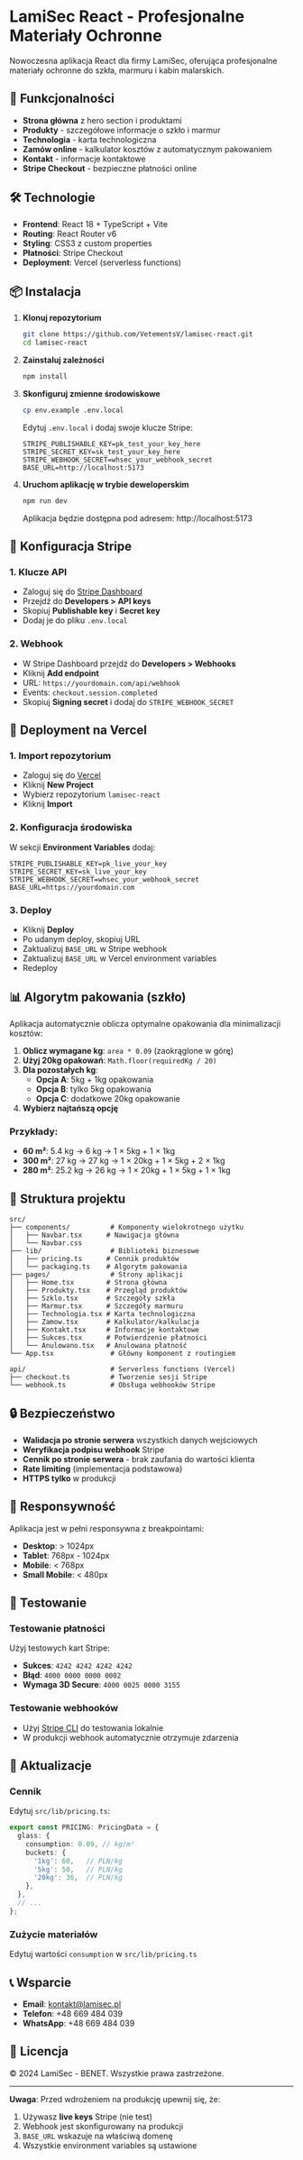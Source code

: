 # LamiSec React - Profesjonalne Materiały Ochronne

Nowoczesna aplikacja React dla firmy LamiSec, oferująca profesjonalne materiały ochronne do szkła, marmuru i kabin malarskich.

## 🚀 Funkcjonalności

- **Strona główna** z hero section i produktami
- **Produkty** - szczegółowe informacje o szkło i marmur
- **Technologia** - karta technologiczna
- **Zamów online** - kalkulator kosztów z automatycznym pakowaniem
- **Kontakt** - informacje kontaktowe
- **Stripe Checkout** - bezpieczne płatności online

## 🛠️ Technologie

- **Frontend**: React 18 + TypeScript + Vite
- **Routing**: React Router v6
- **Styling**: CSS3 z custom properties
- **Płatności**: Stripe Checkout
- **Deployment**: Vercel (serverless functions)

## 📦 Instalacja

1. **Klonuj repozytorium**
   ```bash
   git clone https://github.com/VetementsV/lamisec-react.git
   cd lamisec-react
   ```

2. **Zainstaluj zależności**
   ```bash
   npm install
   ```

3. **Skonfiguruj zmienne środowiskowe**
   ```bash
   cp env.example .env.local
   ```
   
   Edytuj `.env.local` i dodaj swoje klucze Stripe:
   ```env
   STRIPE_PUBLISHABLE_KEY=pk_test_your_key_here
   STRIPE_SECRET_KEY=sk_test_your_key_here
   STRIPE_WEBHOOK_SECRET=whsec_your_webhook_secret
   BASE_URL=http://localhost:5173
   ```

4. **Uruchom aplikację w trybie deweloperskim**
   ```bash
   npm run dev
   ```

   Aplikacja będzie dostępna pod adresem: http://localhost:5173

## 🔧 Konfiguracja Stripe

### 1. Klucze API
- Zaloguj się do [Stripe Dashboard](https://dashboard.stripe.com/)
- Przejdź do **Developers > API keys**
- Skopiuj **Publishable key** i **Secret key**
- Dodaj je do pliku `.env.local`

### 2. Webhook
- W Stripe Dashboard przejdź do **Developers > Webhooks**
- Kliknij **Add endpoint**
- URL: `https://yourdomain.com/api/webhook`
- Events: `checkout.session.completed`
- Skopiuj **Signing secret** i dodaj do `STRIPE_WEBHOOK_SECRET`

## 🚀 Deployment na Vercel

### 1. Import repozytorium
- Zaloguj się do [Vercel](https://vercel.com/)
- Kliknij **New Project**
- Wybierz repozytorium `lamisec-react`
- Kliknij **Import**

### 2. Konfiguracja środowiska
W sekcji **Environment Variables** dodaj:
```
STRIPE_PUBLISHABLE_KEY=pk_live_your_key
STRIPE_SECRET_KEY=sk_live_your_key
STRIPE_WEBHOOK_SECRET=whsec_your_webhook_secret
BASE_URL=https://yourdomain.com
```

### 3. Deploy
- Kliknij **Deploy**
- Po udanym deploy, skopiuj URL
- Zaktualizuj `BASE_URL` w Stripe webhook
- Zaktualizuj `BASE_URL` w Vercel environment variables
- Redeploy

## 📊 Algorytm pakowania (szkło)

Aplikacja automatycznie oblicza optymalne opakowania dla minimalizacji kosztów:

1. **Oblicz wymagane kg**: `area * 0.09` (zaokrąglone w górę)
2. **Użyj 20kg opakowań**: `Math.floor(requiredKg / 20)`
3. **Dla pozostałych kg**:
   - **Opcja A**: 5kg + 1kg opakowania
   - **Opcja B**: tylko 5kg opakowania  
   - **Opcja C**: dodatkowe 20kg opakowanie
4. **Wybierz najtańszą opcję**

### Przykłady:
- **60 m²**: 5.4 kg → 6 kg → 1 × 5kg + 1 × 1kg
- **300 m²**: 27 kg → 27 kg → 1 × 20kg + 1 × 5kg + 2 × 1kg
- **280 m²**: 25.2 kg → 26 kg → 1 × 20kg + 1 × 5kg + 1 × 1kg

## 🎨 Struktura projektu

```
src/
├── components/          # Komponenty wielokrotnego użytku
│   ├── Navbar.tsx      # Nawigacja główna
│   └── Navbar.css
├── lib/                 # Biblioteki biznesowe
│   ├── pricing.ts      # Cennik produktów
│   └── packaging.ts    # Algorytm pakowania
├── pages/               # Strony aplikacji
│   ├── Home.tsx        # Strona główna
│   ├── Produkty.tsx    # Przegląd produktów
│   ├── Szklo.tsx       # Szczegóły szkła
│   ├── Marmur.tsx      # Szczegóły marmuru
│   ├── Technologia.tsx # Karta technologiczna
│   ├── Zamow.tsx       # Kalkulator/kalkulacja
│   ├── Kontakt.tsx     # Informacje kontaktowe
│   ├── Sukces.tsx      # Potwierdzenie płatności
│   └── Anulowano.tsx   # Anulowana płatność
└── App.tsx              # Główny komponent z routingiem

api/                     # Serverless functions (Vercel)
├── checkout.ts          # Tworzenie sesji Stripe
└── webhook.ts           # Obsługa webhooków Stripe
```

## 🔒 Bezpieczeństwo

- **Walidacja po stronie serwera** wszystkich danych wejściowych
- **Weryfikacja podpisu webhook** Stripe
- **Cennik po stronie serwera** - brak zaufania do wartości klienta
- **Rate limiting** (implementacja podstawowa)
- **HTTPS tylko** w produkcji

## 📱 Responsywność

Aplikacja jest w pełni responsywna z breakpointami:
- **Desktop**: > 1024px
- **Tablet**: 768px - 1024px  
- **Mobile**: < 768px
- **Small Mobile**: < 480px

## 🧪 Testowanie

### Testowanie płatności
Użyj testowych kart Stripe:
- **Sukces**: `4242 4242 4242 4242`
- **Błąd**: `4000 0000 0000 0002`
- **Wymaga 3D Secure**: `4000 0025 0000 3155`

### Testowanie webhooków
- Użyj [Stripe CLI](https://stripe.com/docs/stripe-cli) do testowania lokalnie
- W produkcji webhook automatycznie otrzymuje zdarzenia

## 🔄 Aktualizacje

### Cennik
Edytuj `src/lib/pricing.ts`:
```typescript
export const PRICING: PricingData = {
  glass: {
    consumption: 0.09, // kg/m²
    buckets: {
      '1kg': 60,   // PLN/kg
      '5kg': 50,   // PLN/kg
      '20kg': 36,  // PLN/kg
    },
  },
  // ...
};
```

### Zużycie materiałów
Edytuj wartości `consumption` w `src/lib/pricing.ts`

## 📞 Wsparcie

- **Email**: kontakt@lamisec.pl
- **Telefon**: +48 669 484 039
- **WhatsApp**: +48 669 484 039

## 📄 Licencja

© 2024 LamiSec - BENET. Wszystkie prawa zastrzeżone.

---

**Uwaga**: Przed wdrożeniem na produkcję upewnij się, że:
1. Używasz **live keys** Stripe (nie test)
2. Webhook jest skonfigurowany na produkcji
3. `BASE_URL` wskazuje na właściwą domenę
4. Wszystkie environment variables są ustawione
